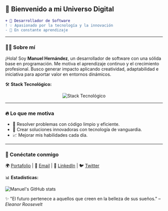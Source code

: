 ## 🌌 Bienvenido a mi Universo Digital

```diff
+ 🚀 Desarrollador de Software
! 💡 Apasionado por la tecnología y la innovación
- 🌱 En constante aprendizaje
```

---

### 👨‍💻 Sobre mí
¡Hola! Soy **Manuel Hernández**, un desarrollador de software con una sólida base en programación. Me motiva el aprendizaje continuo y el crecimiento profesional. Busco generar impacto aplicando creatividad, adaptabilidad e iniciativa para aportar valor en entornos dinámicos.

🛠 **Stack Tecnológico:**

<p align="center">
  <img src="https://skillicons.dev/icons?i=js,py,react,angular,laravel,nodejs,html,css,tailwind,bootstrap,postgresql,mysql" alt="Stack Tecnológico" />
</p>

---

### 🔥 Lo que me motiva
- 🚀 Resolver problemas con código limpio y eficiente.
- 🤖 Crear soluciones innovadoras con tecnología de vanguardia.
- 📈 Mejorar mis habilidades cada día.

---

### 📡 Conéctate conmigo
🌍 [Portafolio](#) | 📧 [Email](mailto:manuelhm21@example.com) | 🔗 [LinkedIn](#) | 🐦 [Twitter](#)

📊 **Estadísticas:**

![Manuel's GitHub stats](https://github-readme-stats.vercel.app/api?username=ManuelHM21&show_icons=true&theme=radical)

✨ "El futuro pertenece a aquellos que creen en la belleza de sus sueños." – *Eleanor Roosevelt*
